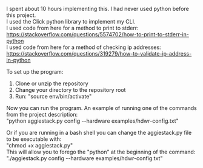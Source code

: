 I spent about 10 hours implementing this. I had never used python before this project.  
I used the Click python library to implement my CLI.  
I used code from here for a method to print to stderr: https://stackoverflow.com/questions/5574702/how-to-print-to-stderr-in-python  
I used code from here for a method of checking ip addresses: https://stackoverflow.com/questions/319279/how-to-validate-ip-address-in-python   


To set up the program:  
1. Clone or unzip the repository
2. Change your directory to the repository root
3. Run: "source env/bin/activate"

Now you can run the program. An example of running one of the commands from the project description:  
"python aggiestack.py config --hardware examples/hdwr-config.txt"

Or if you are running in a bash shell you can change the aggiestack.py file to be executable with:  
"chmod +x aggiestack.py"  
This will allow you to forego the "python" at the beginning of the command:
"./aggiestack.py config --hardware examples/hdwr-config.txt"
